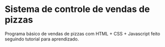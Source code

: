 # Sistema de controle de vendas de pizzas
Programa básico de vendas de pizzas com HTML + CSS + Javascript feito seguindo tutorial para aprendizado. 
